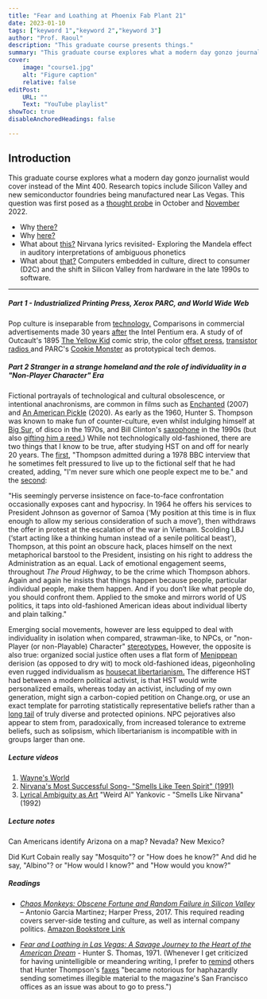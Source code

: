 ```yaml
---
title: "Fear and Loathing at Phoenix Fab Plant 21"
date: 2023-01-10
tags: ["keyword 1","keyword 2","keyword 3"]
author: "Prof. Raoul"
description: "This graduate course presents things." 
summary: "This graduate course explores what a modern day gonzo journalist would cover instead of the Mint 400." 
cover:
    image: "course1.jpg"
    alt: "Figure caption"
    relative: false
editPost:
    URL: ""
    Text: "YouTube playlist"
showToc: true
disableAnchoredHeadings: false

---
```


## Introduction

This graduate course explores what a modern day gonzo journalist would cover instead of the Mint 400. Research topics include Silicon Valley and new semiconductor foundries being manufactured near Las Vegas. This question was first posed as a [thought probe](https://github.com/hatonthecat/Hurl/blob/main/static/Thought%20Probe.pdf) in October and [November](https://github.com/EI2030/Low-power-E-Paper-OS/blob/master/Remaking%20the%20Nokia%206110%20and%20Psion%20Series%203%20on%2022nm%20PDF%20pages%201-19.pdf) 2022.

+ Why [there?](https://upload.wikimedia.org/wikipedia/commons/9/94/231105-1_TSMC_Fab_21_construction.jpg)
+ Why [here?](https://www.tomshardware.com/tech-industry/semiconductors/us-chip-fab-construction-is-among-the-slowest-in-the-world-a-complex-web-of-regulations-is-to-blame-according-to-study)
+ What about [this?](https://www.songfacts.com/lyrics/weird-al-yankovic/smells-like-nirvana) Nirvana lyrics revisited- Exploring the Mandela effect in auditory interpretations of ambiguous phonetics
+ What about [that?](https://github.com/hatonthecat/Hurl/blob/main/content/courses/course1/Malone.pdf) Computers embedded in culture, direct to consumer (D2C) and the shift in Silicon Valley from hardware in the late 1990s to software.

---

##### Part 1 - Industrialized Printing Press, Xerox PARC, and World Wide Web 

Pop culture is inseparable from [technology.](https://www.rfcafe.com/miscellany/cool-videos/intel-our-rock-stars.htm) Comparisons in commercial advertisements made 30 years [after](https://www.youtube.com/watch?v=ibFwc4bHtFc) the Intel Pentium era. A study of of Outcault's 1895 [The Yellow Kid](https://www.tcj.com/outcault-goddard-the-comics-and-the-yellow-kid/) comic strip, the color [offset press](https://en.wikipedia.org/wiki/Offset_printing),  [transistor radios ](https://www.nutsvolts.com/magazine/article/the_transistor_radio) and PARC's [Cookie Monster](https://newsteve.substack.com/p/most-ideas-come-from-previous-ideas) as prototypical tech demos.

##### Part 2 Stranger in a strange homeland and the role of individuality in a "Non-Player Character" Era

Fictional portrayals of technological and cultural obsolescence, or intentional anachronisms, are common in films such as [Enchanted](https://en.wikipedia.org/wiki/Enchanted_(film)) (2007) and [An American Pickle](https://en.wikipedia.org/wiki/An_American_Pickle) (2020). As early as the 1960, Hunter S. Thompson was known to make fun of counter-culture, even whilst indulging himself at [Big Sur,](https://www.beatdom.com/hunter-s-thompson-gonzo-frontiersman/) of disco in the 1970s, and Bill Clinton's [saxophone](https://www.theatlantic.com/magazine/archive/2001/02/was-clinton-cool/302110/) in the 1990s (but also [gifting him a reed.](https://birdinflight.com/en/inspiration/project/20220203-chloe-sells-hot-damn.html)) While not technologically old-fashioned, there are two things that I know to be true, after studying HST on and off for nearly 20 years. The [first,](https://en.wikipedia.org/wiki/Hunter_S._Thompson#Persona) "Thompson admitted during a 1978 BBC interview that he sometimes felt pressured to live up to the fictional self that he had created, adding, "I'm never sure which one people expect me to be." and the [second](https://www.lrb.co.uk/the-paper/v20/n20/hari-kunzru/the-first-person-steroid-enhanced): 

"His seemingly perverse insistence on face-to-face confrontation occasionally exposes cant and hypocrisy. In 1964 he offers his services to President Johnson as governor of Samoa (‘My position at this time is in flux enough to allow my serious consideration of such a move’), then withdraws the offer in protest at the escalation of the war in Vietnam. Scolding LBJ (‘start acting like a thinking human instead of a senile political beast’), Thompson, at this point an obscure hack, places himself on the next metaphorical barstool to the President, insisting on his right to address the Administration as an equal. Lack of emotional engagement seems, throughout _The Proud Highway_, to be the crime which Thompson abhors. Again and again he insists that things happen because people, particular individual people, make them happen. And if you don’t like what people do, you should confront them. Applied to the smoke and mirrors world of US politics, it taps into old-fashioned American ideas about individual liberty and plain talking."

Emerging social movements, however are less equipped to deal with individuality in isolation when compared, strawman-like, to NPCs, or "non-Player (or non-Playable) Character" [stereotypes.](https://kotaku.com/how-the-npc-meme-tries-to-dehumanize-sjws-1829552261) However, the opposite is also true: organized social justice often uses a flat form of [Menippean](https://en.wikipedia.org/wiki/Menippean_satire) derision (as opposed to dry wit) to mock old-fashioned ideas, pigeonholing even rugged individualism as [housecat libertarianism.](https://www.youtube.com/watch?v=8fEEbKJoNbU) The difference HST had between a modern political activist, is that HST would write personalized emails, whereas today an activist, including of my own generation, might sign a carbon-copied petition on Change.org, or use an exact template for parroting statistically representative beliefs rather than a [long tail](https://en.wikipedia.org/wiki/Long_tail) of truly diverse and protected opinions. NPC pejoratives also appear to stem from, paradoxically, from increased tolerance to extreme beliefs, such as solipsism, which libertarianism is incompatible with in groups larger than one.   


##### Lecture videos

1. [Wayne's World](https://github.com/hatonthecat/Hurl/blob/main/static/picture.gif)
2. [Nirvana's Most Successful Song- "Smells Like Teen Spirit" (1991)](https://www.youtube.com/watch?v=NLNjKYMJrpc) 
3. [Lyrical Ambiguity as Art](https://www.youtube.com/watch?v=FklUAoZ6KxY0) "Weird Al" Yankovic - "Smells Like Nirvana" (1992)


##### Lecture notes

Can Americans identify Arizona on a map? Nevada? New Mexico?

Did Kurt Cobain really say "Mosquito"? or "How does he know?" And did he say, "Albino"? or "How would I know?" and "How would you know?"

##### Readings

+ [_Chaos Monkeys: Obscene Fortune and Random Failure in Silicon Valley_](https://github.com/hatonthecat/Hurl/blob/main/static/picture.jpg) – Antonio Garcia Martinez; Harper Press, 2017. This required reading covers server-side testing and culture, as well as internal company politics. [Amazon Bookstore Link](https://www.amazon.com/gp/customer-reviews/R11ZXC3WMQ2J0T/ref=cm_cr_arp_d_rvw_ttl?ie=UTF8&ASIN=0062669796)

+ [_Fear and Loathing in Las Vegas: A Savage Journey to the Heart of the American Dream_](https://en.wikipedia.org/wiki/Fear_and_Loathing_in_Las_Vegas) - Hunter S. Thomas, 1971. (Whenever I get criticized for having unintelligible or meandering writing, I prefer to [remind](https://en.wikipedia.org/wiki/Hunter_S._Thompson#Writing_style) others that Hunter Thompson's [faxes](https://www.youtube.com/watch?v=KMXNwijhUq4) "became notorious for haphazardly sending sometimes illegible material to the magazine's San Francisco offices as an issue was about to go to press.")
